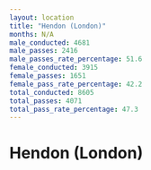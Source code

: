 ```yaml
---
layout: location
title: "Hendon (London)"
months: N/A
male_conducted: 4681
male_passes: 2416
male_passes_rate_percentage: 51.6
female_conducted: 3915
female_passes: 1651
female_pass_rate_percentage: 42.2
total_conducted: 8605
total_passes: 4071
total_pass_rate_percentage: 47.3
---
```


# Hendon (London)
